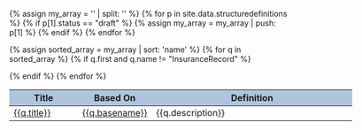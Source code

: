 {% assign my_array = '' | split: '' %}
{% for p in site.data.structuredefinitions %}
{% if p[1].status == "draft" %}
{% assign my_array = my_array | push: p[1] %}
{% endif %}
{% endfor %}

<table class="table table-bordered table-striped table-hover" style="min-width:620px; width:100%;">
<thead style="background: lightsteelblue; ">
    <tr><th style="width:20%;">Title</th><th style="width:20%;">Based On</th><th>Definition</th></tr>
</thead>

<tbody>
{% assign sorted_array = my_array | sort: 'name' %}
{% for q in sorted_array %}
{% if q.first and q.name != "InsuranceRecord" %}

<tr><td><a href="{{q.path}}">{{q.title}}</a></td><td><a href="{{q.basepath}}">{{q.basename}}</a></td><td>{{q.description}}</td></tr>

{% endif %}
{% endfor %}
</tbody>
</table>

